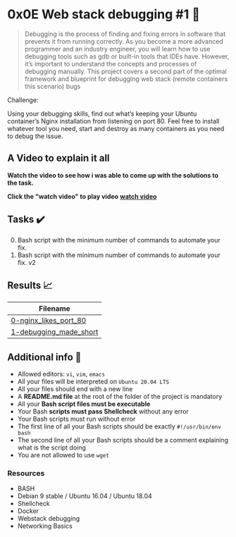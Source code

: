# 0x0E Web stack debugging #1 :wrench:

> Debugging is the process of finding and fixing errors in software that prevents it from running correctly. As you become a more advanced programmer and an industry engineer, you will learn how to use debugging tools such as gdb or built-in tools that IDEs have. However, it’s important to understand the concepts and processes of debugging manually. This project covers a second part of the optimal framework and blueprint for debugging web stack (remote containers this scenario) bugs

Challenge:

Using your debugging skills, find out what’s keeping your Ubuntu container’s Nginx installation from listening on port 80. Feel free to install whatever tool you need, start and destroy as many containers as you need to debug the issue.

## A Video to explain it all
__Watch the video to see how i was able to come up with the solutions to the task.__

__Click the "watch video" to play video__ [__watch video__](https://youtu.be/Fx6ewkKQdU0)

## Tasks :heavy_check_mark:

0. Bash script with the minimum number of commands to automate your fix.
1. Bash script with the minimum number of commands to automate your fix. v2


## Results :chart_with_upwards_trend:

| Filename |
| ------ |
| [0-nginx_likes_port_80](./0-nginx_likes_port_80)|
| [1-debugging_made_short](./1-debugging_made_short)|

## Additional info :construction:

- Allowed editors: `vi`, `vim`, `emacs`
- All your files will be interpreted on `Ubuntu 20.04 LTS`
- All your files should end with a new line
- A __README.md file__ at the root of the folder of the project is mandatory
- All your __Bash script files must be executable__
- Your Bash __scripts must pass Shellcheck__ without any error
- Your Bash scripts must run without error
- The first line of all your Bash scripts should be exactly `#!/usr/bin/env bash`
- The second line of all your Bash scripts should be a comment explaining what is the script doing
- You are not allowed to use `wget`

### Resources

- BASH
- Debian 9 stable / Ubuntu 16.04 / Ubuntu 18.04 
- Shellcheck
- Docker
- Webstack debugging
- Networking Basics

